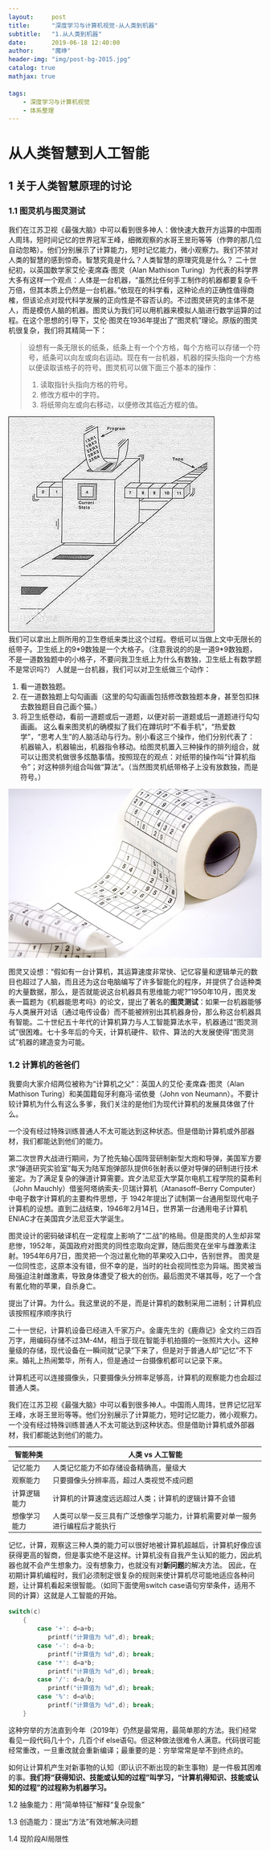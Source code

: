 ```yaml
---
layout:     post
title:      "深度学习与计算机视觉-从人类到机器"
subtitle:   "1.从人类到机器"
date:       2019-06-18 12:40:00
author:     "魔峥"
header-img: "img/post-bg-2015.jpg"
catalog: true
mathjax: true

tags:
    - 深度学习与计算机视觉
    - 体系整理
---
```


#  从人类智慧到人工智能

## 1 关于人类智慧原理的讨论
### 1.1 图灵机与图灵测试
我们在江苏卫视《最强大脑》中可以看到很多神人：做快速大数开方运算的中国雨人周玮，短时间记忆的世界冠军王峰，细微观察的水哥王昱珩等等（作弊的那几位自动忽略）。他们分别展示了计算能力，短时记忆能力，微小观察力。我们不禁对人类的智慧的感到惊奇。智慧究竟是什么？人类智慧的原理究竟是什么？
二十世纪初，以英国数学家艾伦·麦席森·图灵（Alan Mathison Turing）为代表的科学界大多有这样一个观点：人体是一台机器，“虽然比任何手工制作的机器都要复杂千万倍，但其本质上仍然是一台机器。”依现在的科学看，这种论点的正确性值得商榷，但该论点对现代科学发展的正向性是不容否认的。不过图灵研究的主体不是人，而是模仿人脑的机器。图灵认为我们可以用机器来模拟人脑进行数学运算的过程。在这个思想的引导下，艾伦·图灵在1936年提出了“图灵机”理论。原版的图灵机很复杂，我们将其精简一下：

> 设想有一条无限长的纸条，纸条上有一个个方格，每个方格可以存储一个符号，纸条可以向左或向右运动。现在有一台机器，机器的探头指向一个方格以便读取该格子的符号。图灵机可以做下面三个基本的操作：
> 1. 读取指针头指向方格的符号。
> 2. 修改方框中的字符。
> 3. 将纸带向左或向右移动，以便修改其临近方框的值。

![图灵机模型](../img/mozheng/TuringMachine.jpg)  
我们可以拿出上厕所用的卫生卷纸来类比这个过程。卷纸可以当做上文中无限长的纸带子。卫生纸上的9\*9数独是一个大格子。（注意我说的的是一道9\*9数独题，不是一道数独题中的小格子，不要问我卫生纸上为什么有数独，卫生纸上有数学题不是常识吗?）
人就是一台机器，我们可以对卫生纸做三个动作：
1. 看一道数独题。
2. 在一道数独题上勾勾画画（这里的勾勾画画包括修改数独题本身，甚至包扣抹去数独题目自己画个猫。）
3. 将卫生纸卷动，看前一道题或后一道题，以便对前一道题或后一道题进行勾勾画画。
这么看来图灵机的确模拟了我们在蹲坑时“不看手机”，“热爱数学”，“思考人生”的人脑活动与行为。别小看这三个操作，他们分别代表了：机器输入，机器输出，机器指令移动。给图灵机置入三种操作的排列组合，就可以让图灵机做很多炫酷事情。按照现在的观点：对纸带的操作叫“计算机指令”；对这种排列组合叫做“算法”。（当然图灵机纸带格子上没有放数独，而是符号。）

![卫生纸](../img/mozheng/toilet-paper.jpg)

图灵又设想：“假如有一台计算机，其运算速度非常快、记忆容量和逻辑单元的数目也超过了人脑，而且还为这台电脑编写了许多智能化的程序，并提供了合适种类的大量数据，那么，是否就能说这台机器具有思维能力呢?”1950年10月，图灵发表一篇题为《机器能思考吗》的论文，提出了著名的**图灵测试**：如果一台机器能够与人类展开对话（通过电传设备）而不能被辨别出其机器身份，那么称这台机器具有智能。二十世纪五十年代的计算机算力与人工智能算法水平，机器通过“图灵测试”很困难。七十多年后的今天，计算机硬件、软件、算法的大发展使得“图灵测试”机器的建造变为可能。


### 1.2 计算机的爸爸们 

我要向大家介绍两位被称为“计算机之父”：英国人的艾伦·麦席森·图灵（Alan Mathison Turing）和美国籍匈牙利裔冯·诺依曼（John von Neumann）。不要计较计算机为什么有这么多爹，我们关注的是他们为现代计算机的发展具体做了什么。

一个没有经过特殊训练普通人不太可能达到这种状态。但是借助计算机或外部器材，我们都能达到他们的能力。


第二次世界大战进行期间，为了抢先轴心国阵营研制新型大炮和导弹，美国军方要求“弹道研究实验室”每天为陆军炮弹部队提供6张射表以便对导弹的研制进行技术鉴定。为了满足复杂的弹道计算需要。宾夕法尼亚大学莫尔电机工程学院的莫希利（John Mauchly）借鉴阿塔纳索夫-贝瑞计算机（Atanasoff–Berry Computer）中电子数字计算机的主要构件思想，于 1942年提出了试制第一台通用型现代电子计算机的设想。直到二战结束，1946年2月14日，世界第一台通用电子计算机ENIAC才在美国宾夕法尼亚大学诞生。

图灵设计的密码破译机在一定程度上影响了“二战”的格局。但是图灵的人生却非常悲惨，1952年，英国政府对图灵的同性恋取向定罪，随后图灵在坐牢与雌激素注射。1954年6月7日，图灵把一个泡过氰化物的苹果咬入口中，告别世界。
图灵是一位同性恋，这原本没有错，但不幸的是，当时的社会视同性恋为异端。图灵被当局强迫注射雌激素，导致身体遭受了极大的创伤。最后图灵不堪其辱，吃了一个含有氰化物的苹果，自杀身亡。

提出了计算。为什么。我这里说的不是，而是计算机的数制采用二进制；计算机应该按照程序顺序执行

二十一世纪，计算机设备已经进入千家万户。金庸先生的《鹿鼎记》全文约三四百万字，用编码存储不过3M-4M，相当于现在智能手机拍摄的一张照片大小。这种量级的存储，现代设备在一瞬间就“记录”下来了，但是对于普通人却“记忆”不下来。婚礼上热闹繁华，所有人，但是通过一台摄像机都可以记录下来。

计算机还可以连接摄像头，只要摄像头分辨率足够高，计算机的观察能力也会超过普通人类。

我们在江苏卫视《最强大脑》中可以看到很多神人。中国雨人周玮，世界记忆冠军王峰，水哥王昱珩等等。他们分别展示了计算能力，短时记忆能力，微小观察力。一个没有经过特殊训练普通人不太可能达到这种状态。但是借助计算机或外部器材，我们都能达到他们的能力。

| 智能种类     | 人类 vs 人工智能                                        |
| ----------- | -----------------------------------------------------|
| 记忆能力     | 人类记忆能力不如存储设备精确高，量级大                      |
| 观察能力     | 只要摄像头分辨率高，超过人类视觉不成问题                    |
| 计算逻辑能力 | 计算机的计算速度远远超过人类；计算机的逻辑计算不会错           |
| 想像学习能力 | 人类可以举一反三具有广泛想像学习能力，计算机需要对单一服务进行编程后才能执行 |

记忆，计算，观察这三种人类的能力可以很好地被计算机超越后，计算机好像应该获得更高的智商，但是事实绝不是这样。计算机没有自我产生认知的能力，因此机器也就不会产生想象力。没有想象力，也就没有对**新问题**的解决方法。
因此，在初期计算机编程时，我们必须制定很复杂的规则来使计算机尽可能地适应各种问题，让计算机看起来很智能。（如同下面使用switch case语句穷举条件，适用不同的计算）这就是人工智能的开始。



```c
switch(c)
	{
     	case '+': d=a+b;
           printf("计算值为 %d",d); break;
     	case '-': d=a-b;
           printf("计算值为 %d",d); break;
     	case '*': d=a*b;
           printf("计算值为 %d",d); break;
     	case '/': d=a/b;
           printf("计算值为 %d",d); break;
     	case '%': d=a%b;
           printf("计算值为 %d",d); break;
    }
```
这种穷举的方法直到今年（2019年）仍然是最常用，最简单那的方法。我们经常看见一段代码几十个，几百个if else语句。但这种做法很难令人满意。代码很可能经常重改，一旦重改就会重新编译；最重要的是：穷举常常是举不到终点的。

如何让计算机产生对新事物的认知（即认识不断出现的新生事物）是一件极其困难的事。**我们将“获得知识、技能或认知的过程”叫学习，“计算机得知识、技能或认知的过程”的过程称为机器学习。**



1.2 抽象能力：用“简单特征”解释“复杂现象”

1.3 创造能力：提出“方法”有效地解决问题

1.4 现阶段AI局限性